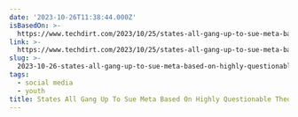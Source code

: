 ```yaml
---
date: '2023-10-26T11:38:44.000Z'
isBasedOn: >-
  https://www.techdirt.com/2023/10/25/states-all-gang-up-to-sue-meta-based-on-highly-questionable-theories-of-harm-to-children/
link: >-
  https://www.techdirt.com/2023/10/25/states-all-gang-up-to-sue-meta-based-on-highly-questionable-theories-of-harm-to-children/
slug: >-
  2023-10-26-states-all-gang-up-to-sue-meta-based-on-highly-questionable-theories-of-ha
tags:
  - social media
  - youth
title: States All Gang Up To Sue Meta Based On Highly Questionable Theories Of ‘Ha
---
```


